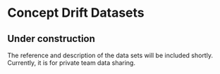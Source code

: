 # Concept Drift Datasets

## Under construction

The reference and description of the data sets will be included shortly.
Currently, it is for private team data sharing.
